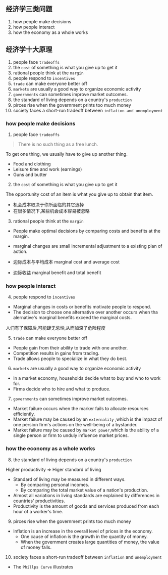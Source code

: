 ## 经济学三类问题

1. how people make decisions
2. how people interact
3. how the economy as a whole works


## 经济学十大原理

1. people face `tradeoffs`
2. the `cost` of something is what you give up to get it
3. rational people think at the `margin`
4. people respond to `incentives`
5. `trade` can make everyone better off
6. `markets` are usually a good way to organize economic activity
7. `governments` can sometimes improve market outcomes.
8. the standard of living depends on a country's `production`
9. pirces rise when the government prints too much money
10. society faces a short-run tradeoff between `inflation and unemployment`


### how people make decisions

1. people face `tradeoffs`

>There is no such thing as a free lunch.

To get one thing, we usually have to give up another thing.

- Food and clothing
- Leisure time and work (earnings)
- Guns and butter

2. the `cost` of something is what you give up to get it

The opportunity cost of an item is what you give up to obtain that item.

- 机会成本取决于你所面临的其它选择
- 在很多情况下,某些机会成本容易被忽略

3. rational people think at the `margin`

- People make optimal decisions by comparing costs and benefits at the margin.
- marginal changes are small incremental adjustment to a existing plan of action.

- 边际成本与平均成本 marginal cost and average cost
- 边际收益 marginal benefit and total benefit


### how people interact

4. people respond to `incentives`

- Marginal changes in costs or benefits motivate people to respond.
- The decision to choose one alternative over another occurs when tha alernative's marginal benefits exceed the marginal costs.

人们有了保障后,可能肆无忌惮,从而加深了危险程度

5. `trade` can make everyone better off

- People gain from their ability to trade with one another.
- Competition results in gains from trading.
- Trade allows people to specialize in  what they do best.

6. `markets` are usually a good way to organize economic activity

- In a market economy, households decide what to buy and who to work for.
- Firms decide who to hire and what to produce.

7. `governments` can sometimes improve market outcomes.

- Market failure occurs when the marker fails to allocate resourses efficiently.
- Market failure may be caused by an `externality` ,which is the impact of one persion firm's actions on the well-being of a bystander.
- Market failure may be caused by `market power`,which is the ability of a single person or firm to unduly influence market prices.

### how the economy as a whole works

8. the standard of living depends on a country's `production`

Higher productivity => Higer standard of living

- Standard of living may be measured in different ways.
	- By comparing personal incomes.
	- By comparing the total market value of a nation's production.
- Almost all variations in living standards are explained by differences in countries' productivities.
- Productivity is the amount of goods and services produced from each hour of a worker's time.

9. pirces rise when the government prints too much money

- Inflation is an increase in the overall level of prices in the economy.
	- One cause of inflation is the growth in the quantity of money.
	- When the government creates large quantities of money, the value of money falls. 
10. society faces a short-run tradeoff between `inflation` and `unemployment`

- The `Phillps Curve` illustrates

